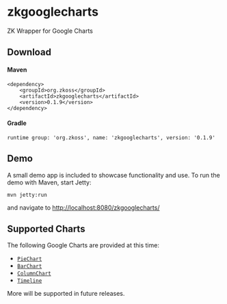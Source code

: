 # zkgooglecharts
ZK Wrapper for Google Charts

## Download

#### Maven

    <dependency>
    	<groupId>org.zkoss</groupId>
    	<artifactId>zkgooglecharts</artifactId>
    	<version>0.1.9</version>
    </dependency>

#### Gradle

    runtime group: 'org.zkoss', name: 'zkgooglecharts', version: '0.1.9'

## Demo

A small demo app is included to showcase functionality and use. To run the demo with Maven, start Jetty:

    mvn jetty:run
    
and navigate to [http://localhost:8080/zkgooglecharts/](http://localhost:8080/zkgooglecharts/)

## Supported Charts

The following Google Charts are provided at this time:

- [``PieChart``](/src/main/java/org/zkoss/google/charts/PieChart.java)
- [``BarChart``](/src/main/java/org/zkoss/google/charts/BarChart.java)
- [``ColumnChart``](/src/main/java/org/zkoss/google/charts/ColumnChart.java)
- [``Timeline``](/src/main/java/org/zkoss/google/charts/Timeline.java)

More will be supported in future releases.